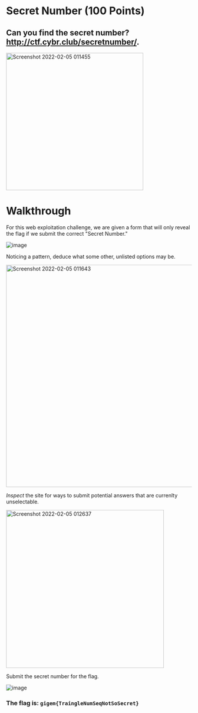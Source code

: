 # Secret Number (100 Points)

## Can you find the secret number? http://ctf.cybr.club/secretnumber/.

<img width="372" alt="Screenshot 2022-02-05 011455" src="https://user-images.githubusercontent.com/99063625/152632596-cbe28853-5b55-4e3b-bd05-f2c4e94f0159.png">

# Walkthrough

For this web exploitation challenge, we are given a form that will only reveal the flag if we submit the correct "Secret Number."

![image](https://user-images.githubusercontent.com/99063625/152632729-edfac359-99f6-40ee-b838-9a93dd68b468.png)

Noticing a pattern, deduce what some other, unlisted options may be.

<img width="602" alt="Screenshot 2022-02-05 011643" src="https://user-images.githubusercontent.com/99063625/152632628-4cd8f82c-8ff3-4e7f-b625-2c24caf5bc6c.png">

*Inspect* the site for ways to submit potential answers that are currenlty unselectable.

<img width="428" alt="Screenshot 2022-02-05 012637" src="https://user-images.githubusercontent.com/99063625/152632876-83582361-a35f-455b-a2f9-fca8496067d6.png">

Submit the secret number for the flag.

![image](https://user-images.githubusercontent.com/99063625/157760816-d635e39e-2249-449a-831b-68c99a19cb48.png)

### The flag is: ```gigem{TraingleNumSeqNotSoSecret}```

